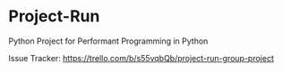 # Project-Run
Python Project for Performant Programming in Python

Issue Tracker:
https://trello.com/b/s55vqbQb/project-run-group-project
